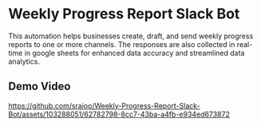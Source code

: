 # Weekly Progress Report Slack Bot

This automation helps businesses create, draft, and send weekly progress reports to one or more channels. The responses are also collected in real-time in google sheets for enhanced data accuracy and streamlined data analytics. 

## Demo Video

https://github.com/srajoo/Weekly-Progress-Report-Slack-Bot/assets/103288051/62782798-8cc7-43ba-a4fb-e934ed673872

